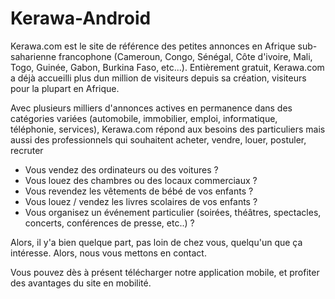 # Kerawa-Android
Kerawa.com est le site de référence des petites annonces en Afrique sub-saharienne francophone (Cameroun, Congo, Sénégal, Côte d'ivoire, Mali, Togo, Guinée, Gabon, Burkina Faso, etc...).
Entièrement gratuit, Kerawa.com a déjà accueilli plus dun million de visiteurs depuis sa création, visiteurs pour la plupart en Afrique.

Avec plusieurs milliers d'annonces actives en permanence dans des catégories variées (automobile, immobilier, emploi, informatique, téléphonie, services), Kerawa.com répond aux besoins des particuliers mais aussi des professionnels qui souhaitent acheter, vendre, louer, postuler, recruter

- Vous vendez des ordinateurs ou des voitures ?
- Vous louez des chambres ou des locaux commerciaux ?
- Vous revendez les vêtements de bébé de vos enfants ?
- Vous louez / vendez les livres scolaires de vos enfants ?
- Vous organisez un événement particulier (soirées, théâtres, spectacles, concerts, conférences de presse, etc..) ?

Alors, il y'a bien quelque part, pas loin de chez vous, quelqu'un que ça intéresse. Alors, nous vous mettons en contact.

Vous pouvez dès à présent télécharger notre application mobile, et profiter des avantages du site en mobilité.
